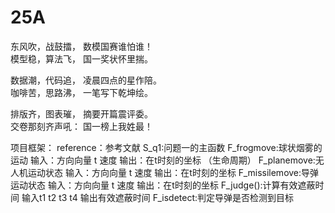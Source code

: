 # 25A
东风吹，战鼓擂，  数模国赛谁怕谁！  
模型稳，算法飞，  国一奖状怀里揣。  

数据潮，代码追，  凌晨四点的星作陪。  
咖啡苦，思路沸，  一笔写下乾坤绘。  

排版齐，图表璀，  摘要开篇震评委。  
交卷那刻齐声吼：  国一榜上我姓最！

项目框架：
reference：参考文献
S_q1:问题一的主函数
F_frogmove:球状烟雾的运动 输入：方向向量 t 速度 输出：在t时刻的坐标 （生命周期）
F_planemove:无人机运动状态 输入：方向向量 t 速度 输出：在t时刻的坐标 
F_missilemove:导弹运动状态 输入：方向向量 t 速度 输出：在t时刻的坐标 
F_judge():计算有效遮蔽时间  输入t1 t2 t3 t4 输出有效遮蔽时间
F_isdetect:判定导弹是否检测到目标
